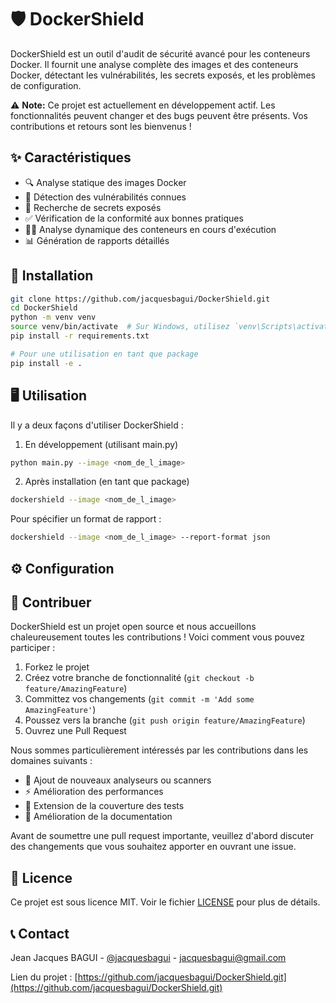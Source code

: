# 🛡️ DockerShield

DockerShield est un outil d'audit de sécurité avancé pour les conteneurs Docker. Il fournit une analyse complète des images et des conteneurs Docker, détectant les vulnérabilités, les secrets exposés, et les problèmes de configuration.

⚠️ **Note:** Ce projet est actuellement en développement actif. Les fonctionnalités peuvent changer et des bugs peuvent être présents. Vos contributions et retours sont les bienvenus !

## ✨ Caractéristiques

- 🔍 Analyse statique des images Docker
- 🐛 Détection des vulnérabilités connues
- 🔑 Recherche de secrets exposés
- ✅ Vérification de la conformité aux bonnes pratiques
- 🏃‍♂️ Analyse dynamique des conteneurs en cours d'exécution
- 📊 Génération de rapports détaillés

## 🚀 Installation

```bash
git clone https://github.com/jacquesbagui/DockerShield.git
cd DockerShield
python -m venv venv
source venv/bin/activate  # Sur Windows, utilisez `venv\Scripts\activate`
pip install -r requirements.txt

# Pour une utilisation en tant que package
pip install -e .
```

## 🖥️ Utilisation

Il y a deux façons d'utiliser DockerShield :

1. En développement (utilisant main.py)

```bash
python main.py --image <nom_de_l_image>
```

2. Après installation (en tant que package)

```bash
dockershield --image <nom_de_l_image>
```
Pour spécifier un format de rapport :

```bash
dockershield --image <nom_de_l_image> --report-format json
```

## ⚙️ Configuration

## 🤝 Contribuer

DockerShield est un projet open source et nous accueillons chaleureusement toutes les contributions ! Voici comment vous pouvez participer :

1. Forkez le projet
2. Créez votre branche de fonctionnalité (`git checkout -b feature/AmazingFeature`)
3. Committez vos changements (`git commit -m 'Add some AmazingFeature'`)
4. Poussez vers la branche (`git push origin feature/AmazingFeature`)
5. Ouvrez une Pull Request

Nous sommes particulièrement intéressés par les contributions dans les domaines suivants :
- 🧩 Ajout de nouveaux analyseurs ou scanners
- ⚡ Amélioration des performances
- 🧪 Extension de la couverture des tests
- 📖 Amélioration de la documentation

Avant de soumettre une pull request importante, veuillez d'abord discuter des changements que vous souhaitez apporter en ouvrant une issue.

## 📄 Licence

Ce projet est sous licence MIT. Voir le fichier [LICENSE](LICENSE) pour plus de détails.

## 📞 Contact

Jean Jacques BAGUI - [@jacquesbagui](https://x.com/jacquesbagui) - jacquesbagui@gmail.com

Lien du projet : [https://github.com/jacquesbagui/DockerShield.git](https://github.com/jacquesbagui/DockerShield.git)